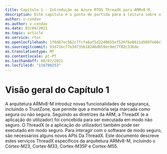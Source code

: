 ```yaml
---
title: Capítulo 1 - Introdução ao Azure RTOS ThreadX para ARMv8-M.
description: Este capítulo é o ponto de partida para a leitura sobre o Azure RTOS ThreadX Addendum para ARMv8-M.
author: v-condav
ms.author: v-condav
ms.date: 03/04/2021
ms.topic: article
ms.service: rtos
ms.openlocfilehash: 1f0d87ec562c7fcfa6af5d2240655ef526f6e0611d509fe60c745436371413d7
ms.sourcegitcommit: 93d716cf7e3d735b18246d659ec9ec7f82c336de
ms.translationtype: MT
ms.contentlocale: pt-PT
ms.lasthandoff: 08/07/2021
ms.locfileid: "116798253"
---
```

# <a name="chapter-1--overview"></a>Visão geral do Capítulo 1

A arquitetura ARMv8-M introduz novas funcionalidades de segurança, incluindo o TrustZone, que permite que a memória seja marcada como segura ou não segura. Seguindo as diretrizes da ARM, a ThreadX (e a aplicação do utilizador) foi concebida para ser executada em modo não seguro. O ThreadX (e a aplicação do utilizador) também pode ser executado em modo seguro. Para interagir com o software de modo seguro, são necessários alguns novos APIs Da ThreadX. Este documento descreve estes serviços ThreadX específicos da arquitetura ARMv8-M, incluindo o Córtex-M23, Cortex-M33, Cortex-M35P e Cortex-M55.
